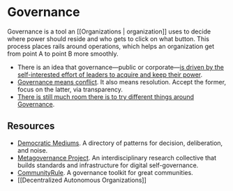 # Governance

Governance is a tool an [[Organizations | organization]] uses to decide where power should reside and who gets to click on what button. This process places rails around operations, which helps an organization get from point A to point B more smoothly.

- There is an idea that governance—public or corporate—[is driven by the self-interested effort of leaders to acquire and keep their power](https://fs.blog/the-dictators-handbook/).
- [Governance means conflict](https://twitter.com/armaniferrante/status/1450878886535839745). It also means resolution. Accept the former, focus on the latter, via transparency.
- [There is still much room there is to try different things around Governance](https://www.cold-takes.com/ideal-governance-for-companies-countries-and-more/).

## Resources
- [Democratic Mediums](https://medlabboulder.gitlab.io/democraticmediums/). A directory of patterns for decision, deliberation, and noise.
- [Metagovernance Project](https://metagov.org/). An interdisciplinary research collective that builds standards and infrastructure for digital self-governance.
- [CommunityRule](https://communityrule.info/). A governance toolkit for great communities.
- [[Decentralized Autonomous Organizations]]
